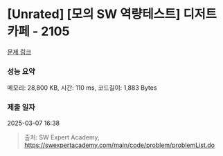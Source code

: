 # [Unrated] [모의 SW 역량테스트] 디저트 카페 - 2105 

[문제 링크](https://swexpertacademy.com/main/code/problem/problemDetail.do?contestProbId=AV5VwAr6APYDFAWu) 

### 성능 요약

메모리: 28,800 KB, 시간: 110 ms, 코드길이: 1,883 Bytes

### 제출 일자

2025-03-07 16:38



> 출처: SW Expert Academy, https://swexpertacademy.com/main/code/problem/problemList.do